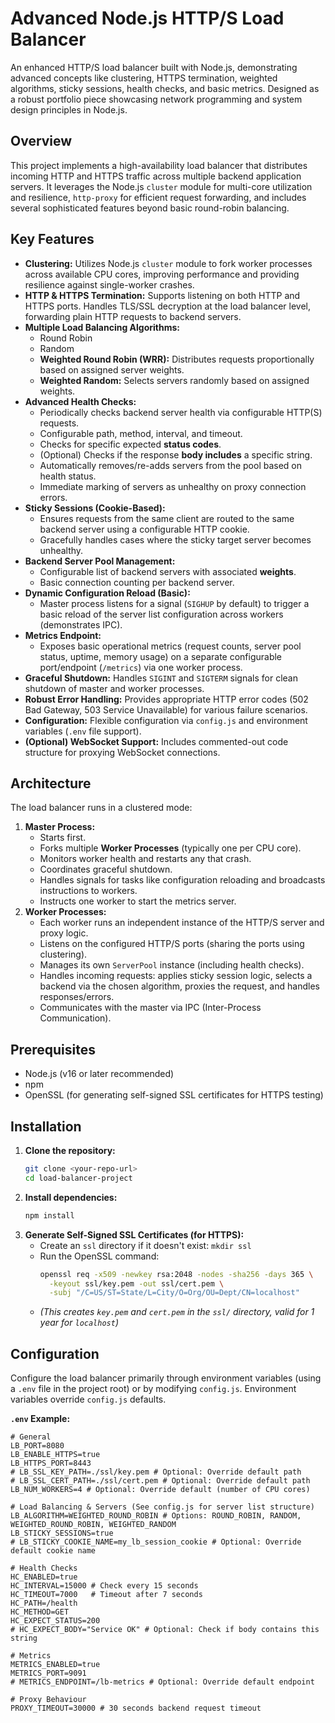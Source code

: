 # Advanced Node.js HTTP/S Load Balancer

An enhanced HTTP/S load balancer built with Node.js, demonstrating advanced concepts like clustering, HTTPS termination, weighted algorithms, sticky sessions, health checks, and basic metrics. Designed as a robust portfolio piece showcasing network programming and system design principles in Node.js.

## Overview

This project implements a high-availability load balancer that distributes incoming HTTP and HTTPS traffic across multiple backend application servers. It leverages the Node.js `cluster` module for multi-core utilization and resilience, `http-proxy` for efficient request forwarding, and includes several sophisticated features beyond basic round-robin balancing.

## Key Features

*   **Clustering:** Utilizes Node.js `cluster` module to fork worker processes across available CPU cores, improving performance and providing resilience against single-worker crashes.
*   **HTTP & HTTPS Termination:** Supports listening on both HTTP and HTTPS ports. Handles TLS/SSL decryption at the load balancer level, forwarding plain HTTP requests to backend servers.
*   **Multiple Load Balancing Algorithms:**
    *   Round Robin
    *   Random
    *   **Weighted Round Robin (WRR):** Distributes requests proportionally based on assigned server weights.
    *   **Weighted Random:** Selects servers randomly based on assigned weights.
*   **Advanced Health Checks:**
    *   Periodically checks backend server health via configurable HTTP(S) requests.
    *   Configurable path, method, interval, and timeout.
    *   Checks for specific expected **status codes**.
    *   (Optional) Checks if the response **body includes** a specific string.
    *   Automatically removes/re-adds servers from the pool based on health status.
    *   Immediate marking of servers as unhealthy on proxy connection errors.
*   **Sticky Sessions (Cookie-Based):**
    *   Ensures requests from the same client are routed to the same backend server using a configurable HTTP cookie.
    *   Gracefully handles cases where the sticky target server becomes unhealthy.
*   **Backend Server Pool Management:**
    *   Configurable list of backend servers with associated **weights**.
    *   Basic connection counting per backend server.
*   **Dynamic Configuration Reload (Basic):**
    *   Master process listens for a signal (`SIGHUP` by default) to trigger a basic reload of the server list configuration across workers (demonstrates IPC).
*   **Metrics Endpoint:**
    *   Exposes basic operational metrics (request counts, server pool status, uptime, memory usage) on a separate configurable port/endpoint (`/metrics`) via one worker process.
*   **Graceful Shutdown:** Handles `SIGINT` and `SIGTERM` signals for clean shutdown of master and worker processes.
*   **Robust Error Handling:** Provides appropriate HTTP error codes (502 Bad Gateway, 503 Service Unavailable) for various failure scenarios.
*   **Configuration:** Flexible configuration via `config.js` and environment variables (`.env` file support).
*   **(Optional) WebSocket Support:** Includes commented-out code structure for proxying WebSocket connections.

## Architecture

The load balancer runs in a clustered mode:

1.  **Master Process:**
    *   Starts first.
    *   Forks multiple **Worker Processes** (typically one per CPU core).
    *   Monitors worker health and restarts any that crash.
    *   Coordinates graceful shutdown.
    *   Handles signals for tasks like configuration reloading and broadcasts instructions to workers.
    *   Instructs one worker to start the metrics server.
2.  **Worker Processes:**
    *   Each worker runs an independent instance of the HTTP/S server and proxy logic.
    *   Listens on the configured HTTP/S ports (sharing the ports using clustering).
    *   Manages its own `ServerPool` instance (including health checks).
    *   Handles incoming requests: applies sticky session logic, selects a backend via the chosen algorithm, proxies the request, and handles responses/errors.
    *   Communicates with the master via IPC (Inter-Process Communication).

## Prerequisites

*   Node.js (v16 or later recommended)
*   npm
*   OpenSSL (for generating self-signed SSL certificates for HTTPS testing)

## Installation

1.  **Clone the repository:**
    ```bash
    git clone <your-repo-url>
    cd load-balancer-project
    ```
2.  **Install dependencies:**
    ```bash
    npm install
    ```
3.  **Generate Self-Signed SSL Certificates (for HTTPS):**
    *   Create an `ssl` directory if it doesn't exist: `mkdir ssl`
    *   Run the OpenSSL command:
        ```bash
        openssl req -x509 -newkey rsa:2048 -nodes -sha256 -days 365 \
          -keyout ssl/key.pem -out ssl/cert.pem \
          -subj "/C=US/ST=State/L=City/O=Org/OU=Dept/CN=localhost"
        ```
    *   *(This creates `key.pem` and `cert.pem` in the `ssl/` directory, valid for 1 year for `localhost`)*

## Configuration

Configure the load balancer primarily through environment variables (using a `.env` file in the project root) or by modifying `config.js`. Environment variables override `config.js` defaults.

**`.env` Example:**

```dotenv
# General
LB_PORT=8080
LB_ENABLE_HTTPS=true
LB_HTTPS_PORT=8443
# LB_SSL_KEY_PATH=./ssl/key.pem # Optional: Override default path
# LB_SSL_CERT_PATH=./ssl/cert.pem # Optional: Override default path
LB_NUM_WORKERS=4 # Optional: Override default (number of CPU cores)

# Load Balancing & Servers (See config.js for server list structure)
LB_ALGORITHM=WEIGHTED_ROUND_ROBIN # Options: ROUND_ROBIN, RANDOM, WEIGHTED_ROUND_ROBIN, WEIGHTED_RANDOM
LB_STICKY_SESSIONS=true
# LB_STICKY_COOKIE_NAME=my_lb_session_cookie # Optional: Override default cookie name

# Health Checks
HC_ENABLED=true
HC_INTERVAL=15000 # Check every 15 seconds
HC_TIMEOUT=7000   # Timeout after 7 seconds
HC_PATH=/health
HC_METHOD=GET
HC_EXPECT_STATUS=200
# HC_EXPECT_BODY="Service OK" # Optional: Check if body contains this string

# Metrics
METRICS_ENABLED=true
METRICS_PORT=9091
# METRICS_ENDPOINT=/lb-metrics # Optional: Override default endpoint

# Proxy Behaviour
PROXY_TIMEOUT=30000 # 30 seconds backend request timeout